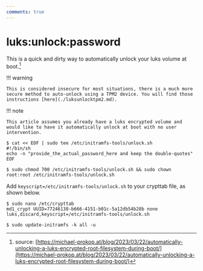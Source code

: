 ```yaml
---
comments: true
---
```


# luks\:unlock:password

This is a quick and dirty way to automatically unlock your luks volume at boot.[^1]
[^1]: source: [https://michael-prokop.at/blog/2023/03/22/automatically-unlocking-a-luks-encrypted-root-filesystem-during-boot/](https://michael-prokop.at/blog/2023/03/22/automatically-unlocking-a-luks-encrypted-root-filesystem-during-boot/)

!!! warning

    This is considered insecure for most situations, there is a much more secure method to auto-unlock using a TPM2 device. You will find those instructions [here](./luksunlocktpm2.md).

!!! note

    This article assumes you already have a luks encrypted volume and would like to have it automatically unlock at boot with no user intervention.

``` shell title="create unlock script"
$ cat << EOF | sudo tee /etc/initramfs-tools/unlock.sh
#!/bin/sh
echo -n "provide_the_actual_password_here and keep the double-quotes"
EOF
```

``` shell title="secure access to the password"
$ sudo chmod 700 /etc/initramfs-tools/unlock.sh && sudo chown root:root /etc/initramfs-tools/unlock.sh
```

Add ```keyscript=/etc/initramfs-tools/unlock.sh``` to your crypttab file, as shown below.

```shell title="add the script to the crypttab file"
$ sudo nano /etc/crypttab
md1_crypt UUID=77246138-b666-4151-b01c-5a12db54b28b none luks,discard,keyscript=/etc/initramfs-tools/unlock.sh
```

```shell title="update your initramfs"
$ sudo update-initramfs -k all -u
```
